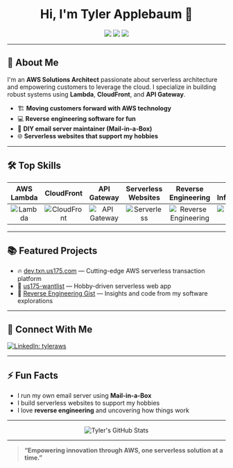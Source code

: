 <!-- Profile README for Tyler Applebaum -->

<h1 align="center">Hi, I'm Tyler Applebaum 🚀</h1>
<p align="center">
  <img src="https://img.shields.io/badge/AWS-Solutions%20Architect-orange?logo=amazon-aws&logoColor=white" />
  <img src="https://img.shields.io/badge/Serverless%20Builder-blueviolet?logo=serverless&logoColor=white" />
  <img src="https://img.shields.io/badge/Reverse%20Engineer-teal?logo=hackthebox&logoColor=white" />
</p>

---

## 🌟 About Me

I'm an **AWS Solutions Architect** passionate about serverless architecture and empowering customers to leverage the cloud. I specialize in building robust systems using **Lambda**, **CloudFront**, and **API Gateway**.

- 🏗️ **Moving customers forward with AWS technology**
- 💻 **Reverse engineering software for fun**
- 📧 **DIY email server maintainer (Mail-in-a-Box)**
- 🌐 **Serverless websites that support my hobbies**

---

## 🛠️ Top Skills

<div align="center">

| AWS Lambda | CloudFront | API Gateway | Serverless Websites | Reverse Engineering | Email Infrastructure |
|:----------:|:----------:|:-----------:|:------------------:|:-------------------:|:--------------------:|
| ![Lambda](https://img.shields.io/badge/-Lambda-F7DF1E?logo=amazon-aws&logoColor=black) | ![CloudFront](https://img.shields.io/badge/-CloudFront-232F3E?logo=amazon-aws&logoColor=white) | ![API Gateway](https://img.shields.io/badge/-API%20Gateway-FF9900?logo=amazon-aws&logoColor=white) | ![Serverless](https://img.shields.io/badge/-Serverless-FF3E00?logo=serverless&logoColor=white) | ![Reverse Engineering](https://img.shields.io/badge/-RE-0A0A0A?logo=hackthebox&logoColor=green) | ![Mail-in-a-Box](https://img.shields.io/badge/-Mailinabox-4B8BF4?logo=maildotru&logoColor=white) |

</div>

---

## 📚 Featured Projects

- 🔥 [dev.txn.us175.com](https://github.com/tylerapplebaum/dev.txn.us175.com) — Cutting-edge AWS serverless transaction platform
- 🎯 [us175-wantlist](https://github.com/tylerapplebaum/us175-wantlist) — Hobby-driven serverless web app
- 🧩 [Reverse Engineering Gist](https://gist.github.com/tylerapplebaum/dc527a3bd875f11871e2) — Insights and code from my software explorations

---

## 💬 Connect With Me

[![LinkedIn: tyleraws](https://img.shields.io/badge/-LinkedIn-blue?logo=linkedin&logoColor=white&style=for-the-badge)](https://www.linkedin.com/in/tyleraws/)

---

## ⚡ Fun Facts

- I run my own email server using **Mail-in-a-Box**
- I build serverless websites to support my hobbies
- I love **reverse engineering** and uncovering how things work

---

<p align="center">
  <img src="https://github-readme-stats.vercel.app/api?username=tylerapplebaum&show_icons=true&theme=radical" alt="Tyler's GitHub Stats" />
</p>

---

> **“Empowering innovation through AWS, one serverless solution at a time.”**
